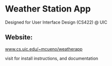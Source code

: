 # Weather Station App

Designed for User Interface Design (CS422) @ UIC 

## Website: 
www.cs.uic.edu/~mcueno/weatherapp

visit for install instructions, and documentation 
